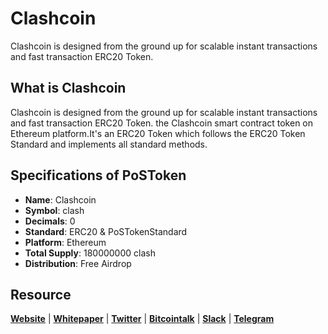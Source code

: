 # Clashcoin
Clashcoin is designed from the ground up for scalable instant transactions and fast transaction ERC20 Token. 

## What is Clashcoin
Clashcoin is designed from the ground up for scalable instant transactions and fast transaction ERC20 Token.
the Clashcoin smart contract token on Ethereum platform.It's an ERC20 Token which follows the ERC20 Token Standard and implements all standard methods.

## Specifications of PoSToken
* **Name**: Clashcoin
* **Symbol**: clash
* **Decimals**: 0
* **Standard**: ERC20 & PoSTokenStandard
* **Platform**: Ethereum
* **Total Supply**: 180000000 clash
* **Distribution**: Free Airdrop
## Resource
**[Website](https://clashcoin.co)** | **[Whitepaper](https://clashcoin/whitepaper.pdf)** | **[Twitter](https://twitter/clashcoin_clash)**  | **[Bitcointalk](https://bitcointalk.org/index.php?topic=2430683.0)** | **[Slack](https://join.slack.com)** | **[Telegram](https://t.me/clashcoin)**
